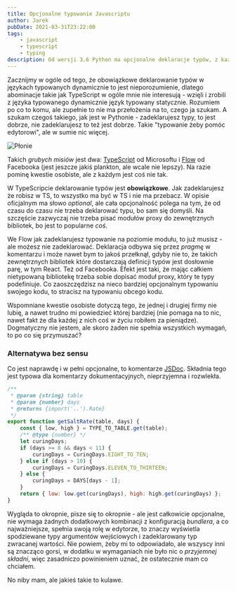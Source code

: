 ```yaml
---
title: Opcjonalne typowanie Javascriptu
author: Jarek
pubDate: 2021-03-31T23:22:00
tags:
    - javascript
    - typescript
    - typing
description: Od wersji 3.6 Python ma opcjonalne deklaracje typów, z każdą wersją coraz lepsze. A co tam panie z Javascriptem?
---
```


Zacznijmy w ogóle od tego, że obowiązkowe deklarowanie typów w językach typowanych dynamicznie to jest nieporozumienie, dlatego abominacje takie jak TypeScript w ogóle mnie nie interesują - wzięli i zrobili z języka typowanego dynamicznie język typowany statycznie. Rozumiem po co to komu, ale zupełnie to nie ma przełożenia na to, czego ja szukam. A szukam czegoś takiego, jak jest w Pythonie - zadeklarujesz typy, to jest dobrze, nie zadeklarujesz to też jest dobrze. Takie "typowanie żeby pomóc edytorowi", ale w sumie nic więcej.

![Płonie](https://i.imgur.com/SmjCO9kh.jpg)

Takich _grubych misiów_ jest dwa: [TypeScript](https://www.typescriptlang.org/) od Microsoftu i [Flow](https://flow.org/en/) od Facebooka (jest jeszcze jakiś plankton, ale wcale nie lepszy). Na razie pominę kwestie osobiste, ale z każdym jest coś nie tak.

W TypeScripcie deklarowanie typów jest **obowiązkowe**. Jak zadeklarujesz że robisz w TS, to wszystko ma być w TS i nie ma przebacz. W opisie oficjalnym ma słowo _optional_, ale cała opcjonalność polega na tym, że od czasu do czasu nie trzeba deklarować typu, bo sam się domyśli. Na szczęście zazwyczaj nie trzeba pisać modułów proxy do zewnętrznych bibliotek, bo jest to popularne _coś_.

We Flow jak zadeklarujesz typowanie na poziomie modułu, to już musisz - ale możesz nie zadeklarować. Deklaracja odbywa się przez _pragmę_ w komentarzu i może nawet bym to jakoś przełknął, gdyby nie to, że takich zewnętrznych bibliotek które dostarczają definicji typów jest dosłownie parę, w tym React. Też od Facebooka. Efekt jest taki, że mając całkiem nietypowaną bibliotekę trzeba sobie dopisać moduł proxy, który te typy podefiniuje. Co zaoszczędzisz na nieco bardziej opcjonalnym typowaniu swojego kodu, to stracisz na typowaniu obcego kodu.

Wspomniane kwestie osobiste dotyczą tego, że jednej i drugiej firmy nie lubię, a nawet trudno mi powiedzieć której bardziej (nie pomaga na to nic, nawet fakt że dla każdej z nich coś w życiu robiłem za pieniądze). Dogmatyczny nie jestem, ale skoro żaden nie spełnia wszystkich wymagań, to po co się przymuszać?

### Alternatywa bez sensu

Co jest naprawdę i w pełni opcjonalne, to komentarze [JSDoc](https://jsdoc.app/). Składnia tego jest typowa dla komentarzy dokumentacyjnych, nieprzyjemna i rozwlekła.

```javascript
/**
 * @param {string} table
 * @param {number} days
 * @returns {import('..').Rate}
 */
export function getSaltRate(table, days) {
    const { low, high } = TYPE_TO_TABLE.get(table);
    /** @type {number} */
    let curingDays;
    if (days >= 8 && days < 11) {
        curingDays = CuringDays.EIGHT_TO_TEN;
    } else if (days > 10) {
        curingDays = CuringDays.ELEVEN_TO_THIRTEEN;
    } else {
        curingDays = DAYS[days - 1];
    }
    return { low: low.get(curingDays), high: high.get(curingDays) };
}
```

Wygląda to okropnie, pisze się to okropnie - ale jest całkowicie opcjonalne, nie wymaga żadnych dodatkowych kombinacji z konfiguracją _bundlera_, a co najważniejsze, spełnia swoją rolę w edytorze, to znaczy wyświetla spodziewane typy argumentów wejściowych i zadeklarowany typ zwracanej wartości. Nie powiem, żeby mi to odpowiadało, ale wszyscy inni są znacząco gorsi, w dodatku w wymaganiach nie było nic o _przyjemnej składni_, więc zasadniczo powinieniem uznać, że ostatecznie mam co chciałem.

No niby mam, ale jakieś takie to kulawe.
